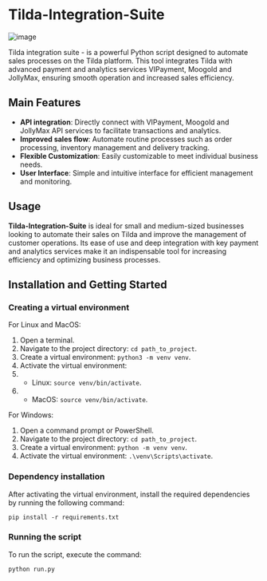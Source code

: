 # Tilda-Integration-Suite
![image](https://i.ibb.co.com/vq4CKvX/carbon.png)

 Tilda integration suite - is a powerful Python script designed to automate sales processes on the Tilda platform. This tool integrates Tilda with advanced payment and analytics services VIPayment, Moogold and JollyMax, ensuring smooth operation and increased sales efficiency.

## Main Features
- **API integration**: Directly connect with VIPayment, Moogold and JollyMax API services to facilitate transactions and analytics.
- **Improved sales flow**: Automate routine processes such as order processing, inventory management and delivery tracking.
- **Flexible Customization**: Easily customizable to meet individual business needs.
- **User Interface**: Simple and intuitive interface for efficient management and monitoring.

## Usage
 **Tilda-Integration-Suite** is ideal for small and medium-sized businesses looking to automate their sales on Tilda and improve the management of customer operations. Its ease of use and deep integration with key payment and analytics services make it an indispensable tool for increasing efficiency and optimizing business processes.

## Installation and Getting Started
### Creating a virtual environment
For Linux and MacOS:
1. Open a terminal.
2. Navigate to the project directory: `cd path_to_project`.
3. Create a virtual environment: `python3 -m venv venv`.
4. Activate the virtual environment:
5. - Linux: `source venv/bin/activate`.
6. - MacOS: `source venv/bin/activate`.

For Windows:
1. Open a command prompt or PowerShell.
2. Navigate to the project directory: `cd path_to_project`.
3. Create a virtual environment: `python -m venv venv`.
4. Activate the virtual environment: `.\venv\Scripts\activate`.

### Dependency installation
After activating the virtual environment, install the required dependencies by running the following command:
```pip
pip install -r requirements.txt
```
### Running the script
To run the script, execute the command:
```pip
python run.py
```

